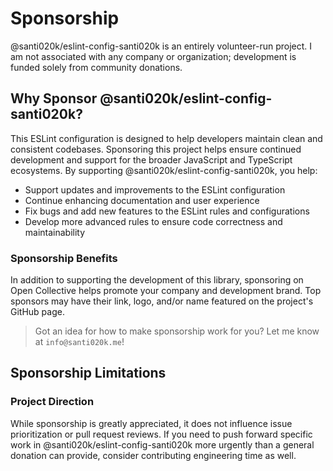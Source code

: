 # Sponsorship

@santi020k/eslint-config-santi020k is an entirely volunteer-run project.
I am not associated with any company or organization; development is funded solely from community donations.

## Why Sponsor @santi020k/eslint-config-santi020k?

This ESLint configuration is designed to help developers maintain clean and consistent codebases. Sponsoring this project helps ensure continued development and support for the broader JavaScript and TypeScript ecosystems. By supporting @santi020k/eslint-config-santi020k, you help:

- Support updates and improvements to the ESLint configuration
- Continue enhancing documentation and user experience
- Fix bugs and add new features to the ESLint rules and configurations
- Develop more advanced rules to ensure code correctness and maintainability

### Sponsorship Benefits

In addition to supporting the development of this library, sponsoring on Open Collective helps promote your company and development brand.
Top sponsors may have their link, logo, and/or name featured on the project's GitHub page.

> Got an idea for how to make sponsorship work for you?
> Let me know at `info@santi020k.me`!

## Sponsorship Limitations

### Project Direction

While sponsorship is greatly appreciated, it does not influence issue prioritization or pull request reviews. If you need to push forward specific work in @santi020k/eslint-config-santi020k more urgently than a general donation can provide, consider contributing engineering time as well.
